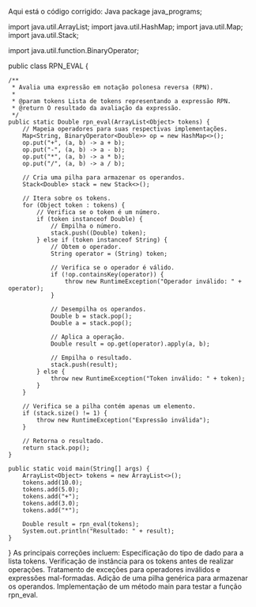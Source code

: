Aqui está o código corrigido:
Java
package java_programs;

import java.util.ArrayList;
import java.util.HashMap;
import java.util.Map;
import java.util.Stack;

import java.util.function.BinaryOperator;

public class RPN_EVAL {

    /**
     * Avalia uma expressão em notação polonesa reversa (RPN).
     * 
     * @param tokens Lista de tokens representando a expressão RPN.
     * @return O resultado da avaliação da expressão.
     */
    public static Double rpn_eval(ArrayList<Object> tokens) {
        // Mapeia operadores para suas respectivas implementações.
        Map<String, BinaryOperator<Double>> op = new HashMap<>();
        op.put("+", (a, b) -> a + b);
        op.put("-", (a, b) -> a - b);
        op.put("*", (a, b) -> a * b);
        op.put("/", (a, b) -> a / b);

        // Cria uma pilha para armazenar os operandos.
        Stack<Double> stack = new Stack<>();

        // Itera sobre os tokens.
        for (Object token : tokens) {
            // Verifica se o token é um número.
            if (token instanceof Double) {
                // Empilha o número.
                stack.push((Double) token);
            } else if (token instanceof String) {
                // Obtem o operador.
                String operator = (String) token;

                // Verifica se o operador é válido.
                if (!op.containsKey(operator)) {
                    throw new RuntimeException("Operador inválido: " + operator);
                }

                // Desempilha os operandos.
                Double b = stack.pop();
                Double a = stack.pop();

                // Aplica a operação.
                Double result = op.get(operator).apply(a, b);

                // Empilha o resultado.
                stack.push(result);
            } else {
                throw new RuntimeException("Token inválido: " + token);
            }
        }

        // Verifica se a pilha contém apenas um elemento.
        if (stack.size() != 1) {
            throw new RuntimeException("Expressão inválida");
        }

        // Retorna o resultado.
        return stack.pop();
    }

    public static void main(String[] args) {
        ArrayList<Object> tokens = new ArrayList<>();
        tokens.add(10.0);
        tokens.add(5.0);
        tokens.add("+");
        tokens.add(3.0);
        tokens.add("*");

        Double result = rpn_eval(tokens);
        System.out.println("Resultado: " + result);
    }
}
As principais correções incluem:
Especificação do tipo de dado para a lista tokens.
Verificação de instância para os tokens antes de realizar operações.
Tratamento de exceções para operadores inválidos e expressões mal-formadas.
Adição de uma pilha genérica para armazenar os operandos.
Implementação de um método main para testar a função rpn_eval.
